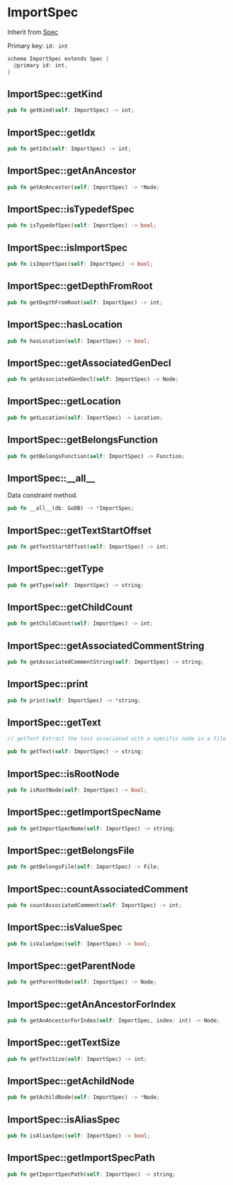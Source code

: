 # ImportSpec

Inherit from [Spec](./Spec.md)

Primary key: `id: int`

```rust
schema ImportSpec extends Spec {
  @primary id: int,
}
```
## ImportSpec::getKind

```rust
pub fn getKind(self: ImportSpec) -> int;
```
## ImportSpec::getIdx

```rust
pub fn getIdx(self: ImportSpec) -> int;
```
## ImportSpec::getAnAncestor

```rust
pub fn getAnAncestor(self: ImportSpec) -> *Node;
```
## ImportSpec::isTypedefSpec

```rust
pub fn isTypedefSpec(self: ImportSpec) -> bool;
```
## ImportSpec::isImportSpec

```rust
pub fn isImportSpec(self: ImportSpec) -> bool;
```
## ImportSpec::getDepthFromRoot

```rust
pub fn getDepthFromRoot(self: ImportSpec) -> int;
```
## ImportSpec::hasLocation

```rust
pub fn hasLocation(self: ImportSpec) -> bool;
```
## ImportSpec::getAssociatedGenDecl

```rust
pub fn getAssociatedGenDecl(self: ImportSpec) -> Node;
```
## ImportSpec::getLocation

```rust
pub fn getLocation(self: ImportSpec) -> Location;
```
## ImportSpec::getBelongsFunction

```rust
pub fn getBelongsFunction(self: ImportSpec) -> Function;
```
## ImportSpec::\_\_all\_\_

Data constraint method.

```rust
pub fn __all__(db: GoDB) -> *ImportSpec;
```
## ImportSpec::getTextStartOffset

```rust
pub fn getTextStartOffset(self: ImportSpec) -> int;
```
## ImportSpec::getType

```rust
pub fn getType(self: ImportSpec) -> string;
```
## ImportSpec::getChildCount

```rust
pub fn getChildCount(self: ImportSpec) -> int;
```
## ImportSpec::getAssociatedCommentString

```rust
pub fn getAssociatedCommentString(self: ImportSpec) -> string;
```
## ImportSpec::print

```rust
pub fn print(self: ImportSpec) -> *string;
```
## ImportSpec::getText

```java
// getText Extract the text associated with a specific node in a file
```
```rust
pub fn getText(self: ImportSpec) -> string;
```
## ImportSpec::isRootNode

```rust
pub fn isRootNode(self: ImportSpec) -> bool;
```
## ImportSpec::getImportSpecName

```rust
pub fn getImportSpecName(self: ImportSpec) -> string;
```
## ImportSpec::getBelongsFile

```rust
pub fn getBelongsFile(self: ImportSpec) -> File;
```
## ImportSpec::countAssociatedComment

```rust
pub fn countAssociatedComment(self: ImportSpec) -> int;
```
## ImportSpec::isValueSpec

```rust
pub fn isValueSpec(self: ImportSpec) -> bool;
```
## ImportSpec::getParentNode

```rust
pub fn getParentNode(self: ImportSpec) -> Node;
```
## ImportSpec::getAnAncestorForIndex

```rust
pub fn getAnAncestorForIndex(self: ImportSpec, index: int) -> Node;
```
## ImportSpec::getTextSize

```rust
pub fn getTextSize(self: ImportSpec) -> int;
```
## ImportSpec::getAchildNode

```rust
pub fn getAchildNode(self: ImportSpec) -> *Node;
```
## ImportSpec::isAliasSpec

```rust
pub fn isAliasSpec(self: ImportSpec) -> bool;
```
## ImportSpec::getImportSpecPath

```rust
pub fn getImportSpecPath(self: ImportSpec) -> string;
```
